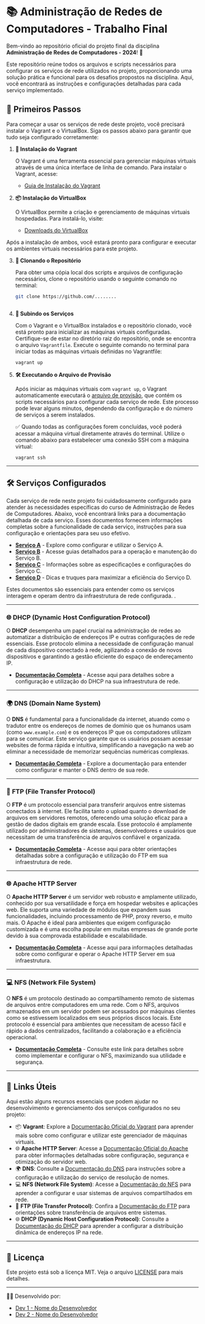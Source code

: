 # 📚 Administração de Redes de Computadores - Trabalho Final

Bem-vindo ao repositório oficial do projeto final da disciplina **Administração de Redes de Computadores - 2024**! 📁

Este repositório reúne todos os arquivos e scripts necessários para configurar os serviços de rede utilizados no projeto, proporcionando uma solução prática e funcional para os desafios propostos na disciplina. Aqui, você encontrará as instruções e configurações detalhadas para cada serviço implementado.


## 🚀 Primeiros Passos

Para começar a usar os serviços de rede deste projeto, você precisará instalar o Vagrant e o VirtualBox. Siga os passos abaixo para garantir que tudo seja configurado corretamente:

1. **💾 Instalação do Vagrant**

   O Vagrant é uma ferramenta essencial para gerenciar máquinas virtuais através de uma única interface de linha de comando. Para instalar o Vagrant, acesse:
   
   - [Guia de Instalação do Vagrant](https://www.vagrantup.com/docs/installation)

2. **📦 Instalação do VirtualBox**

   O VirtualBox permite a criação e gerenciamento de máquinas virtuais hospedadas. Para instalá-lo, visite:
   
   - [Downloads do VirtualBox](https://www.virtualbox.org/wiki/Downloads)

Após a instalação de ambos, você estará pronto para configurar e executar os ambientes virtuais necessários para este projeto.


3. **🔗 Clonando o Repositório**

   Para obter uma cópia local dos scripts e arquivos de configuração necessários, clone o repositório usando o seguinte comando no terminal:
   ```bash
   git clone https://github.com/........



4. **🚀 Subindo os Serviços**

   Com o Vagrant e o VirtualBox instalados e o repositório clonado, você está pronto para inicializar as máquinas virtuais configuradas. Certifique-se de estar no diretório raiz do repositório, onde se encontra o arquivo `Vagrantfile`. Execute o seguinte comando no terminal para iniciar todas as máquinas virtuais definidas no Vagrantfile:
   ```bash
   vagrant up


5. **🛠️ Executando o Arquivo de Provisão**

   Após iniciar as máquinas virtuais com `vagrant up`, o Vagrant automaticamente executará o [arquivo de provisão](./provision.sh), que contém os scripts necessários para configurar cada serviço de rede. Este processo pode levar alguns minutos, dependendo da configuração e do número de serviços a serem instalados.

   ✅ Quando todas as configurações forem concluídas, você poderá acessar a máquina virtual diretamente através do terminal. Utilize o comando abaixo para estabelecer uma conexão SSH com a máquina virtual:
   ```bash
   vagrant ssh

---

## 🛠️ Serviços Configurados

Cada serviço de rede neste projeto foi cuidadosamente configurado para atender às necessidades específicas do curso de Administração de Redes de Computadores. Abaixo, você encontrará links para a documentação detalhada de cada serviço. Esses documentos fornecem informações completas sobre a funcionalidade de cada serviço, instruções para sua configuração e orientações para seu uso efetivo.

- [**Serviço A**](link-para-documentacao-a) - Explore como configurar e utilizar o Serviço A.
- [**Serviço B**](link-para-documentacao-b) - Acesse guias detalhados para a operação e manutenção do Serviço B.
- [**Serviço C**](link-para-documentacao-c) - Informações sobre as especificações e configurações do Serviço C.
- [**Serviço D**](link-para-documentacao-d) - Dicas e truques para maximizar a eficiência do Serviço D.

Estes documentos são essenciais para entender como os serviços interagem e operam dentro da infraestrutura de rede configurada.
.

---

### 🌐 **DHCP** (Dynamic Host Configuration Protocol)

O **DHCP** desempenha um papel crucial na administração de redes ao automatizar a distribuição de endereços IP e outras configurações de rede essenciais. Esse protocolo elimina a necessidade de configuração manual de cada dispositivo conectado à rede, agilizando a conexão de novos dispositivos e garantindo a gestão eficiente do espaço de endereçamento IP.

- [**Documentação Completa**](./config/DHCP/README.md) - Acesse aqui para detalhes sobre a configuração e utilização do DHCP na sua infraestrutura de rede.


---

### 🌍 **DNS** (Domain Name System)

O **DNS** é fundamental para a funcionalidade da internet, atuando como o tradutor entre os endereços de nomes de domínio que os humanos usam (como `www.example.com`) e os endereços IP que os computadores utilizam para se comunicar. Este serviço garante que os usuários possam acessar websites de forma rápida e intuitiva, simplificando a navegação na web ao eliminar a necessidade de memorizar sequências numéricas complexas.

- [**Documentação Completa**](./config/DNS/README.md) - Explore a documentação para entender como configurar e manter o DNS dentro de sua rede.

---

### 📁 **FTP** (File Transfer Protocol)

O **FTP** é um protocolo essencial para transferir arquivos entre sistemas conectados à internet. Ele facilita tanto o upload quanto o download de arquivos em servidores remotos, oferecendo uma solução eficaz para a gestão de dados digitais em grande escala. Esse protocolo é amplamente utilizado por administradores de sistemas, desenvolvedores e usuários que necessitam de uma transferência de arquivos confiável e organizada.

- [**Documentação Completa**](./config/FTP/README.md) - Acesse aqui para obter orientações detalhadas sobre a configuração e utilização do FTP em sua infraestrutura de rede.


---

### 🌐 **Apache HTTP Server**

O **Apache HTTP Server** é um servidor web robusto e amplamente utilizado, conhecido por sua versatilidade e força em hospedar websites e aplicações web. Ele suporta uma variedade de módulos que expandem suas funcionalidades, incluindo processamento de PHP, proxy reverso, e muito mais. O Apache é ideal para ambientes que exigem configuração customizada e é uma escolha popular em muitas empresas de grande porte devido à sua comprovada estabilidade e escalabilidade.

- [**Documentação Completa**](./config/Apache/README.md) - Acesse aqui para informações detalhadas sobre como configurar e operar o Apache HTTP Server em sua infraestrutura.

---

### 💻 **NFS** (Network File System)

O **NFS** é um protocolo destinado ao compartilhamento remoto de sistemas de arquivos entre computadores em uma rede. Com o NFS, arquivos armazenados em um servidor podem ser acessados por máquinas clientes como se estivessem localizados em seus próprios discos locais. Este protocolo é essencial para ambientes que necessitam de acesso fácil e rápido a dados centralizados, facilitando a colaboração e a eficiência operacional.

- [**Documentação Completa**](./config/NFS/README.md) - Consulte este link para detalhes sobre como implementar e configurar o NFS, maximizando sua utilidade e segurança.


---

## 🔗 Links Úteis

Aqui estão alguns recursos essenciais que podem ajudar no desenvolvimento e gerenciamento dos serviços configurados no seu projeto:

- 📦 **Vagrant**: Explore a [Documentação Oficial do Vagrant](https://www.vagrantup.com/docs) para aprender mais sobre como configurar e utilizar este gerenciador de máquinas virtuais.
- 🌐 **Apache HTTP Server**: Acesse a [Documentação Oficial do Apache](https://httpd.apache.org/docs/) para obter informações detalhadas sobre configuração, segurança e otimização do servidor web.
- 🌍 **DNS**: Consulte a [Documentação do DNS](./config/DNS/README.md) para instruções sobre a configuração e utilização do serviço de resolução de nomes.
- 💻 **NFS (Network File System)**: Acesse a [Documentação do NFS](./config/NFS/README.md) para aprender a configurar e usar sistemas de arquivos compartilhados em rede.
- 📁 **FTP (File Transfer Protocol)**: Confira a [Documentação do FTP](./config/FTP/README.md) para orientações sobre transferência de arquivos entre sistemas.
- 🌐 **DHCP (Dynamic Host Configuration Protocol)**: Consulte a [Documentação do DHCP](./config/DHCP/README.md) para aprender a configurar a distribuição dinâmica de endereços IP na rede.

---

## 📝 Licença

Este projeto está sob a licença MIT. Veja o arquivo [LICENSE](./LICENSE) para mais detalhes.

---

👨‍💻 Desenvolvido por:

- [Dev 1 - Nome do Desenvolvedor](https://github.com/seu-usuario1)
- [Dev 2 - Nome do Desenvolvedor](https://github.com/seu-usuario2)


